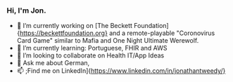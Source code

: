 ### Hi, I'm Jon.

- 🔭 I’m currently working on [The Beckett Foundation]{https://beckettfoundation.org} and a remote-playable "Coronovirus Card Game" similar to Mafia and One Night Ultimate Werewolf.
- 🌱 I’m currently learning: Portuguese, FHIR and AWS
- 👯 I’m looking to collaborate on Health IT/App Ideas
- 💬 Ask me about German, 
- 📫 ;Find me on LinkedIn]{https://www.linkedin.com/in/jonathantweedy/}
